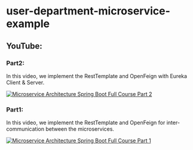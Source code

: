 # user-department-microservice-example
## YouTube:

### Part2: 
In this video, we implement the RestTemplate and OpenFeign with Eureka Client & Server.

[![Microservice Architecture Spring Boot Full Course Part 2](https://img.youtube.com/vi/HSaSbWwE4TA/0.jpg)](https://www.youtube.com/watch?v=HSaSbWwE4TA)

### Part1: 
In this video, we implement the RestTemplate and OpenFeign for inter-communication between the microservices.

[![Microservice Architecture Spring Boot Full Course Part 1](https://img.youtube.com/vi/B21hZgzDTpQ/0.jpg)](https://www.youtube.com/watch?v=B21hZgzDTpQ)




